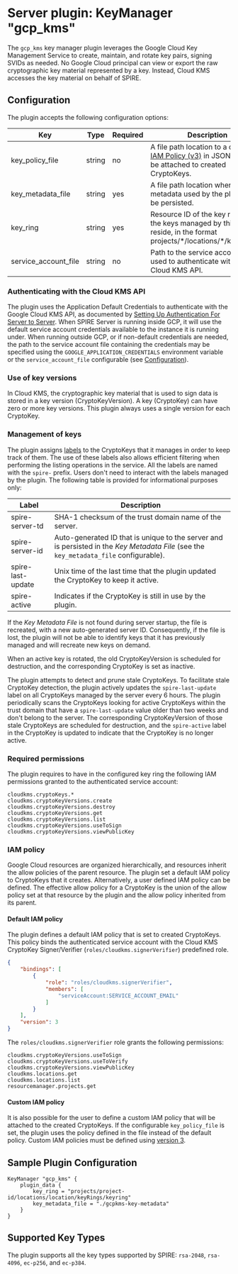 # Server plugin: KeyManager "gcp_kms"

The `gcp_kms` key manager plugin leverages the Google Cloud Key Management Service to create, maintain, and rotate key pairs, signing SVIDs as needed. No Google Cloud principal can view or export the raw cryptographic key material represented by a key. Instead, Cloud KMS accesses the key material on behalf of SPIRE.

## Configuration

The plugin accepts the following configuration options:

| Key | Type | Required | Description | Default |
| --- | ---- | -------- | ----------- | ------- |
| key_policy_file | string | no | A file path location to a custom [IAM Policy (v3)](https://cloud.google.com/pubsub/docs/reference/rpc/google.iam.v1#google.iam.v1.Policy) in JSON format to be attached to created CryptoKeys. | "" |
| key_metadata_file | string | yes | A file path location where key metadata used by the plugin will be persisted. | "" |
| key_ring | string | yes | Resource ID of the key ring where the keys managed by this plugin reside, in the format projects/\*/locations/\*/keyRings/\* | "" |
| service_account_file | string | no | Path to the service account file used to authenticate with the Cloud KMS API. | Value of `GOOGLE_APPLICATION_CREDENTIALS ` environment variable. |

### Authenticating with the Cloud KMS API
The plugin uses the Application Default Credentials to authenticate with the Google Cloud KMS API, as documented by [Setting Up Authentication For Server to Server](https://cloud.google.com/docs/authentication/production). When SPIRE Server is running inside GCP, it will use the default service account credentials available to the instance it is running under. When running outside GCP, or if non-default credentials are needed, the path to the service account file containing the credentials may be specified using the `GOOGLE_APPLICATION_CREDENTIALS` environment variable or the `service_account_file` configurable (see [Configuration](#configuration)).

### Use of key versions

In Cloud KMS, the cryptographic key material that is used to sign data is stored in a key version (CryptoKeyVersion). A key (CryptoKey) can have zero or more key versions. This plugin always uses a single version for each CryptoKey.

### Management of keys

The plugin assigns [labels](https://cloud.google.com/kms/docs/creating-managing-labels) to the CryptoKeys that it manages in order to keep track of them. The use of these labels also allows efficient filtering when performing the listing operations in the service. All the labels are named with the `spire-` prefix.
Users don't need to interact with the labels managed by the plugin. The following table is provided for informational purposes only:

| Label | Description |
| ----- | ----------- |
| spire-server-td | SHA-1 checksum of the trust domain name of the server. |
| spire-server-id | Auto-generated ID that is unique to the server and is persisted in the _Key Metadata File_ (see the `key_metadata_file` configurable). |
| spire-last-update | Unix time of the last time that the plugin updated the CryptoKey to keep it active. |
| spire-active | Indicates if the CryptoKey is still in use by the plugin. |

If the _Key Metadata File_ is not found during server startup, the file is recreated, with a new auto-generated server ID. Consequently, if the file is lost, the plugin will not be able to identify keys that it has previously managed and will recreate new keys on demand.

When an active key is rotated, the old CryptoKeyVersion is scheduled for destruction, and the corresponding CryptoKey is set as inactive.

The plugin attempts to detect and prune stale CryptoKeys. To facilitate stale CryptoKey detection, the plugin actively updates the `spire-last-update` label on all CryptoKeys managed by the server every 6 hours. The plugin periodically scans the CryptoKeys looking for active CryptoKeys within the trust domain that have a `spire-last-update` value older than two weeks and don't belong to the server. The corresponding CryptoKeyVersion of those stale CryptoKeys are scheduled for destruction, and the `spire-active` label in the CryptoKey is updated to indicate that the CryptoKey is no longer active.

### Required permissions

The plugin requires to have in the configured key ring the following IAM permissions granted to the authenticated service account:
```
cloudkms.cryptoKeys.*
cloudkms.cryptoKeyVersions.create
cloudkms.cryptoKeyVersions.destroy
cloudkms.cryptoKeyVersions.get
cloudkms.cryptoKeyVersions.list
cloudkms.cryptoKeyVersions.useToSign
cloudkms.cryptoKeyVersions.viewPublicKey
```

### IAM policy

Google Cloud resources are organized hierarchically, and resources inherit the allow policies of the parent resource. The plugin set a default IAM policy to CryptoKeys that it creates. Alternatively, a user defined IAM policy can be defined.
The effective allow policy for a CryptoKey is the union of the allow policy set at that resource by the plugin and the allow policy inherited from its parent.

#### Default IAM policy

The plugin defines a default IAM policy that is set to created CryptoKeys. This policy binds the authenticated service account with the Cloud KMS CryptoKey Signer/Verifier (`roles/cloudkms.signerVerifier`) predefined role.

```json
{
    "bindings": [
        {
            "role": "roles/cloudkms.signerVerifier",
            "members": [
                "serviceAccount:SERVICE_ACCOUNT_EMAIL"
            ]
        }
    ],
    "version": 3
}

```

The `roles/cloudkms.signerVerifier` role grants the following permissions:
```
cloudkms.cryptoKeyVersions.useToSign
cloudkms.cryptoKeyVersions.useToVerify
cloudkms.cryptoKeyVersions.viewPublicKey
cloudkms.locations.get
cloudkms.locations.list
resourcemanager.projects.get
```

#### Custom IAM policy

It is also possible for the user to define a custom IAM policy that will be attached to the created CryptoKeys. If the configurable `key_policy_file` is set, the plugin uses the policy defined in the file instead of the default policy.
Custom IAM policies must be defined using [version 3](https://cloud.google.com/iam/docs/policies#versions).

## Sample Plugin Configuration

```
KeyManager "gcp_kms" {
    plugin_data {        
        key_ring = "projects/project-id/locations/location/keyRings/keyring"
        key_metadata_file = "./gcpkms-key-metadata"
    }
}
```

## Supported Key Types

The plugin supports all the key types supported by SPIRE: `rsa-2048`, `rsa-4096`, `ec-p256`, and `ec-p384`.
